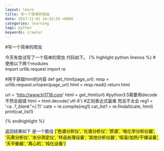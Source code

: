 ```yaml
---
layout: learn
title: 写一个简单的爬虫
date: 2017-11-01 14:24:29 +0800
categories: learning
tags: python
keywords: crawler
---
```


#写一个简单的爬虫

今天有尝试写了一个简单的爬虫 代码如下。
{% highlight python linenos %}
#使用以下两个modules     
import urllib.request
import re

#用于获取html的内容
def get_html(page_url):
    resp = urllib.request.urlopen(page_url)
    html = resp.read()
    return html

url = 'http://www.hi1718.com'
html = get_html(url)
#python3.5需要用decode 不然会报错
html = html.decode('utf-8')
#正则表达式最难 而且不太会
reg1 = '<span><a .*?_blank">(.*?)</a></span>'
cate = re.compile(reg1)
cat_list1 = re.findall(cate, html)
print(cat_list1)
    
{% endhighlight %}

返回结果如下 是一个数组
<mark>
['色谱分析仪', '光谱分析仪', '质谱', '电化学分析仪器', '元素分析仪', '水分测定仪', '样品处理设备', '其他分析仪器', '恒温/加热/干燥设备', '天平衡器', '离心机', '纯化设备']
</mark>

